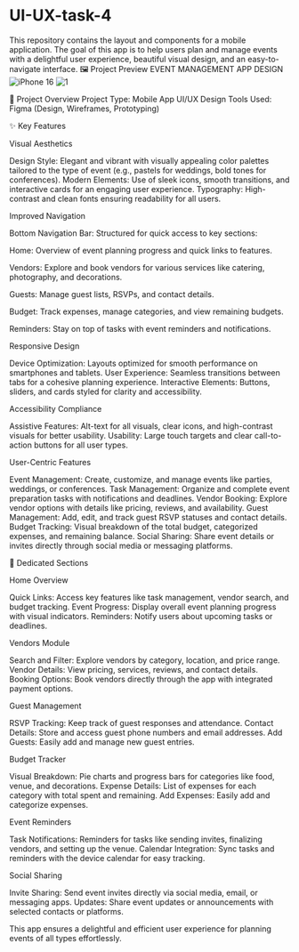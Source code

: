 # UI-UX-task-4
This repository contains the layout and components for a mobile application. The goal of this app is to help users plan and manage events with a delightful user experience, beautiful visual design, and an easy-to-navigate interface.
🖼 Project Preview
EVENT MANAGEMENT APP DESIGN
![iPhone 16](https://github.com/user-attachments/assets/03c7c285-303d-40db-8bce-97d0db82d4cb)
![1](https://github.com/user-attachments/assets/65c97d4c-dfd2-46b3-96a4-23a212ee1453)

🔧 Project Overview
Project Type: Mobile App UI/UX Design
Tools Used: Figma (Design, Wireframes, Prototyping)

✨ Key Features

Visual Aesthetics

Design Style: Elegant and vibrant with visually appealing color palettes tailored to the type of event (e.g., pastels for weddings, bold tones for conferences).
Modern Elements: Use of sleek icons, smooth transitions, and interactive cards for an engaging user experience.
Typography: High-contrast and clean fonts ensuring readability for all users.

Improved Navigation

Bottom Navigation Bar: Structured for quick access to key sections:

Home: Overview of event planning progress and quick links to features.

Vendors: Explore and book vendors for various services like catering, photography, and decorations.

Guests: Manage guest lists, RSVPs, and contact details.

Budget: Track expenses, manage categories, and view remaining budgets.

Reminders: Stay on top of tasks with event reminders and notifications.

Responsive Design

Device Optimization: Layouts optimized for smooth performance on smartphones and tablets.
User Experience: Seamless transitions between tabs for a cohesive planning experience.
Interactive Elements: Buttons, sliders, and cards styled for clarity and accessibility.

Accessibility Compliance

Assistive Features: Alt-text for all visuals, clear icons, and high-contrast visuals for better usability.
Usability: Large touch targets and clear call-to-action buttons for all user types.

User-Centric Features

Event Management: Create, customize, and manage events like parties, weddings, or conferences.
Task Management: Organize and complete event preparation tasks with notifications and deadlines.
Vendor Booking: Explore vendor options with details like pricing, reviews, and availability.
Guest Management: Add, edit, and track guest RSVP statuses and contact details.
Budget Tracking: Visual breakdown of the total budget, categorized expenses, and remaining balance.
Social Sharing: Share event details or invites directly through social media or messaging platforms.

📂 Dedicated Sections

Home Overview

Quick Links: Access key features like task management, vendor search, and budget tracking.
Event Progress: Display overall event planning progress with visual indicators.
Reminders: Notify users about upcoming tasks or deadlines.

Vendors Module

Search and Filter: Explore vendors by category, location, and price range.
Vendor Details: View pricing, services, reviews, and contact details.
Booking Options: Book vendors directly through the app with integrated payment options.

Guest Management

RSVP Tracking: Keep track of guest responses and attendance.
Contact Details: Store and access guest phone numbers and email addresses.
Add Guests: Easily add and manage new guest entries.

Budget Tracker

Visual Breakdown: Pie charts and progress bars for categories like food, venue, and decorations.
Expense Details: List of expenses for each category with total spent and remaining.
Add Expenses: Easily add and categorize expenses.

Event Reminders

Task Notifications: Reminders for tasks like sending invites, finalizing vendors, and setting up the venue.
Calendar Integration: Sync tasks and reminders with the device calendar for easy tracking.

Social Sharing

Invite Sharing: Send event invites directly via social media, email, or messaging apps.
Updates: Share event updates or announcements with selected contacts or platforms.

This app ensures a delightful and efficient user experience for planning events of all types effortlessly.

